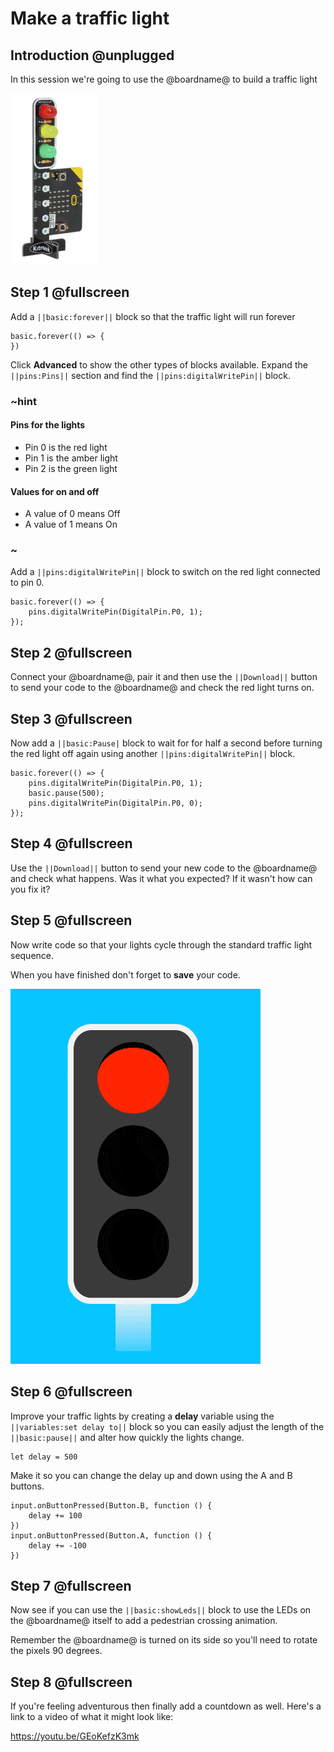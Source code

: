 # Make a traffic light

## Introduction @unplugged

In this session we're going to use the @boardname@ to build a traffic light

![STOP:bit](https://raw.githubusercontent.com/belmont-admin/TrafficLight/master/docs/static/trafficLight.png)

## Step 1 @fullscreen

Add a ``||basic:forever||`` block so that the traffic light will run forever

```blocks
basic.forever(() => {
})
```
Click **Advanced** to show the other types of blocks available. Expand the ``||pins:Pins||`` section and find the ``||pins:digitalWritePin||`` block.

### ~hint

#### Pins for the lights
* Pin 0 is the red light
* Pin 1 is the amber light
* Pin 2 is the green light

#### Values for on and off
* A value of 0 means Off
* A value of 1 means On

### ~

Add a ``||pins:digitalWritePin||`` block to switch on the red light connected to pin 0.


```blocks
basic.forever(() => {
    pins.digitalWritePin(DigitalPin.P0, 1);
});
```
## Step 2 @fullscreen

Connect your @boardname@, pair it and then use the ``||Download||`` button to send your code to the @boardname@ and check the red light turns on.

## Step 3 @fullscreen

Now add a ``||basic:Pause|`` block to wait for for half a second before turning the red light off again using another ``||pins:digitalWritePin||`` block.

```blocks
basic.forever(() => {
    pins.digitalWritePin(DigitalPin.P0, 1);
    basic.pause(500);
    pins.digitalWritePin(DigitalPin.P0, 0);
});
```
## Step 4 @fullscreen

Use the ``||Download||`` button to send your new code to the @boardname@ and check what happens. Was it what you expected? If it wasn't how can you fix it?

## Step 5 @fullscreen

Now write code so that your lights cycle through the standard traffic light sequence.

When you have finished don't forget to **save** your code.

![Traffic light animation](https://github.com/belmont-admin/TrafficLight/raw/master/docs/static/traffic-lights-min.gif)

## Step 6 @fullscreen

Improve your traffic lights by creating a **delay** variable using the ``||variables:set delay to||`` block so you can easily adjust the length of the ``||basic:pause||`` and alter how quickly the lights change. 

```blocks
let delay = 500
```
Make it so you can change the delay up and down using the A and B buttons.

```blocks
input.onButtonPressed(Button.B, function () {
    delay += 100
})
input.onButtonPressed(Button.A, function () {
    delay += -100
})
```

## Step 7 @fullscreen

Now see if you can use the ``||basic:showLeds||`` block to use the LEDs on the @boardname@ itself to add a pedestrian crossing animation.

Remember the @boardname@ is turned on its side so you'll need to rotate the pixels 90 degrees.

## Step 8 @fullscreen

If you're feeling adventurous then finally add a countdown as well. Here's a link to a video of what it might look like:

https://youtu.be/GEoKefzK3mk